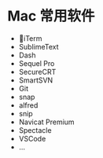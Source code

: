 # Mac 常用软件

- iTerm
- SublimeText
- Dash
- Sequel Pro
- SecureCRT
- SmartSVN
- Git
- snap
- alfred
- snip
- Navicat Premium
- Spectacle
- VSCode
- ...